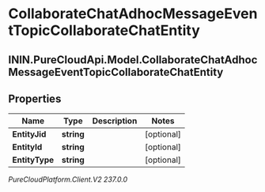 # CollaborateChatAdhocMessageEventTopicCollaborateChatEntity

## ININ.PureCloudApi.Model.CollaborateChatAdhocMessageEventTopicCollaborateChatEntity

## Properties

|Name | Type | Description | Notes|
|------------ | ------------- | ------------- | -------------|
| **EntityJid** | **string** |  | [optional] |
| **EntityId** | **string** |  | [optional] |
| **EntityType** | **string** |  | [optional] |



_PureCloudPlatform.Client.V2 237.0.0_
